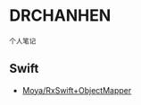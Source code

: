 # DRCHANHEN
`个人笔记`

## Swift
- [Moya/RxSwift+ObjectMapper](https://github.com/DRCHENHAN/DRCHENHAN/blob/master/SwiftMoya%2BObjectMapper.md)

